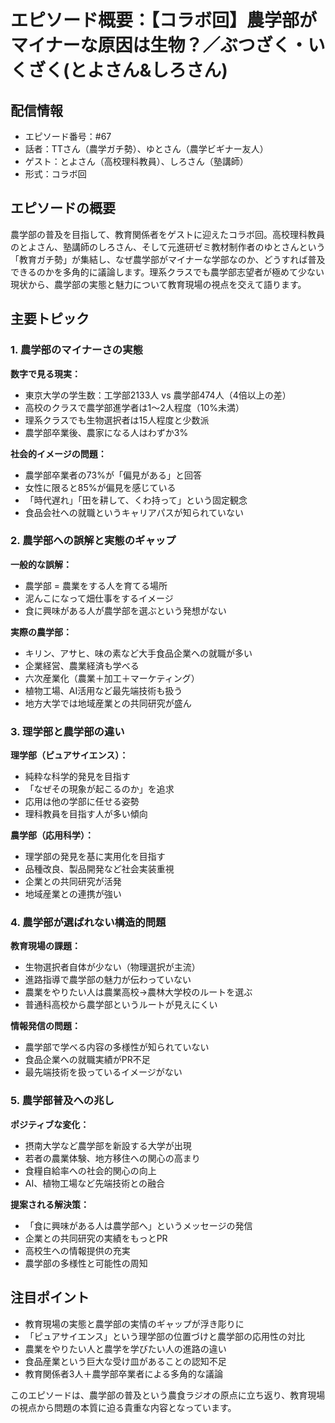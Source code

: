 # エピソード概要：【コラボ回】農学部がマイナーな原因は生物？／ぶつざく・いくざく(とよさん&しろさん)

## 配信情報
- エピソード番号：#67
- 話者：TTさん（農学ガチ勢）、ゆとさん（農学ビギナー友人）
- ゲスト：とよさん（高校理科教員）、しろさん（塾講師）
- 形式：コラボ回

## エピソードの概要

農学部の普及を目指して、教育関係者をゲストに迎えたコラボ回。高校理科教員のとよさん、塾講師のしろさん、そして元進研ゼミ教材制作者のゆとさんという「教育ガチ勢」が集結し、なぜ農学部がマイナーな学部なのか、どうすれば普及できるのかを多角的に議論します。理系クラスでも農学部志望者が極めて少ない現状から、農学部の実態と魅力について教育現場の視点を交えて語ります。

## 主要トピック

### 1. 農学部のマイナーさの実態

**数字で見る現実：**
- 東京大学の学生数：工学部2133人 vs 農学部474人（4倍以上の差）
- 高校のクラスで農学部進学者は1〜2人程度（10%未満）
- 理系クラスでも生物選択者は15人程度と少数派
- 農学部卒業後、農家になる人はわずか3%

**社会的イメージの問題：**
- 農学部卒業者の73%が「偏見がある」と回答
- 女性に限ると85%が偏見を感じている
- 「時代遅れ」「田を耕して、くわ持って」という固定観念
- 食品会社への就職というキャリアパスが知られていない

### 2. 農学部への誤解と実態のギャップ

**一般的な誤解：**
- 農学部 = 農業をする人を育てる場所
- 泥んこになって畑仕事をするイメージ
- 食に興味がある人が農学部を選ぶという発想がない

**実際の農学部：**
- キリン、アサヒ、味の素など大手食品企業への就職が多い
- 企業経営、農業経済も学べる
- 六次産業化（農業＋加工＋マーケティング）
- 植物工場、AI活用など最先端技術も扱う
- 地方大学では地域産業との共同研究が盛ん

### 3. 理学部と農学部の違い

**理学部（ピュアサイエンス）：**
- 純粋な科学的発見を目指す
- 「なぜその現象が起こるのか」を追求
- 応用は他の学部に任せる姿勢
- 理科教員を目指す人が多い傾向

**農学部（応用科学）：**
- 理学部の発見を基に実用化を目指す
- 品種改良、製品開発など社会実装重視
- 企業との共同研究が活発
- 地域産業との連携が強い

### 4. 農学部が選ばれない構造的問題

**教育現場の課題：**
- 生物選択者自体が少ない（物理選択が主流）
- 進路指導で農学部の魅力が伝わっていない
- 農業をやりたい人は農業高校→農林大学校のルートを選ぶ
- 普通科高校から農学部というルートが見えにくい

**情報発信の問題：**
- 農学部で学べる内容の多様性が知られていない
- 食品企業への就職実績がPR不足
- 最先端技術を扱っているイメージがない

### 5. 農学部普及への兆し

**ポジティブな変化：**
- 摂南大学など農学部を新設する大学が出現
- 若者の農業体験、地方移住への関心の高まり
- 食糧自給率への社会的関心の向上
- AI、植物工場など先端技術との融合

**提案される解決策：**
- 「食に興味がある人は農学部へ」というメッセージの発信
- 企業との共同研究の実績をもっとPR
- 高校生への情報提供の充実
- 農学部の多様性と可能性の周知

## 注目ポイント

- 教育現場の実態と農学部の実情のギャップが浮き彫りに
- 「ピュアサイエンス」という理学部の位置づけと農学部の応用性の対比
- 農業をやりたい人と農学を学びたい人の進路の違い
- 食品産業という巨大な受け皿があることの認知不足
- 教育関係者3人＋農学部卒業者による多角的な議論

このエピソードは、農学部の普及という農食ラジオの原点に立ち返り、教育現場の視点から問題の本質に迫る貴重な内容となっています。